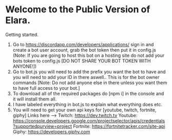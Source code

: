 Welcome to the Public Version of Elara.
===========================================

Getting started.
1. Go to https://discordapp.com/developers/applications/ sign in and create a bot user account, grab the bot token then put it in config.js 
(Note: If you are going to host this bot on a hosting site do not add your bots token to config.js [DO NOT SHARE YOUR BOT TOKEN WITH ANYONE!])
2. Go to bot.js you will need to add the prefix you want the bot to have and you will need to add your ID in there aswell.. This is for the bot owner commands [Note: Do not add anyone else in there unless you want them to have full access to your bot.]
3. To download all of the required packages do [npm i] in the console and it will install them all.
4. I have labeled everything in bot.js to explain what everything does etc.
5. You will need to get your own api keys for [youtube, twitch, fortnite, giphy] Links here -->
Twitch: https://dev.twitch.tv
Youtube: https://console.developers.google.com/projectselector/apis/credentials?supportedpurview=project
Fortnite: https://fortnitetracker.com/site-api
Giphy: https://developers.giphy.com
